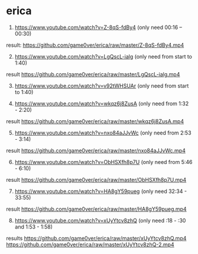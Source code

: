 # erica

1. https://www.youtube.com/watch?v=Z-8qS-fdBy4
(only need 00:16 – 00:30)

result: https://github.com/game0ver/erica/raw/master/Z-8qS-fdBy4.mp4
 
2. https://www.youtube.com/watch?v=LgQscL-ialg
(only need from start to 1:40) 

result https://github.com/game0ver/erica/raw/master/LgQscL-ialg.mp4
 
3. https://www.youtube.com/watch?v=v92tWHSUAr
(only need from start to 1:40)

4. https://www.youtube.com/watch?v=wkqz6j8ZusA
(only need from 1:32 - 2:20) 

result https://github.com/game0ver/erica/raw/master/wkqz6j8ZusA.mp4

5. https://www.youtube.com/watch?v=nxo84aJJvWc
(only need from 2:53 - 3:14) 

result https://github.com/game0ver/erica/raw/master/nxo84aJJvWc.mp4

6. https://www.youtube.com/watch?v=ObHSXfh8p7U
(only need from 5:46 - 6:10) 

result https://github.com/game0ver/erica/raw/master/ObHSXfh8p7U.mp4

7. https://www.youtube.com/watch?v=HA8gY59pueg
(only need 32:34 - 33:55) 

result https://github.com/game0ver/erica/raw/master/HA8gY59pueg.mp4

8. https://www.youtube.com/watch?v=xUyYtcv8zhQ
(only need :18 - :30 and 1:53 - 1:58) 

results https://github.com/game0ver/erica/raw/master/xUyYtcv8zhQ.mp4 https://github.com/game0ver/erica/raw/master/xUyYtcv8zhQ-2.mp4
